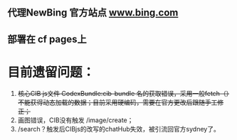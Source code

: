 ## 代理NewBing 官方站点 www.bing.com
## 部署在 cf pages上

# 目前遗留问题：
1. ~~核心CIB js文件 CodexBundle:cib-bundle 名的获取错误，采用一般fetch（）不能获得动态加载的数据；目前采用硬编码，需要在官方更改后跟随手工修正；~~
2. 画图错误，CIB没有触发 /image/create； 
4. /search？触发后CIBjs的改写的chatHub失效，被引流回官方sydney了。
